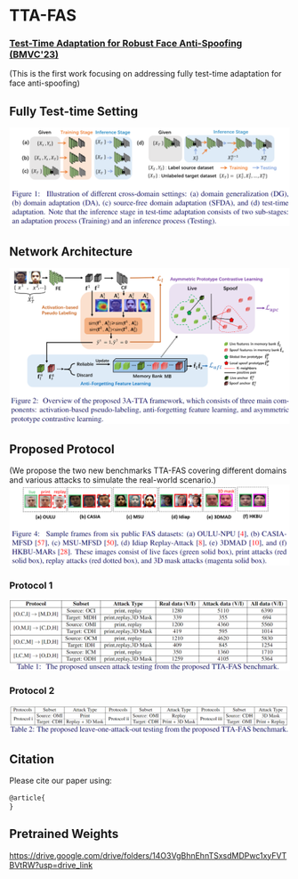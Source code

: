 # TTA-FAS
### [Test-Time Adaptation for Robust Face Anti-Spoofing (BMVC'23)](https://bmvc2022.mpi-inf.mpg.de/0239.pdf)

(This is the first work focusing on addressing fully test-time adaptation for face anti-spoofing)
## Fully Test-time Setting 
![Screenshot](figures/TTA_setting.png) 

## Network Architecture
![Screenshot](figures/Network.png) 

## Proposed Protocol
(We propose the two new benchmarks TTA-FAS covering different domains and various attacks to simulate the real-world scenario.)
![Screenshot](figures/datasets.png)

### Protocol 1
![Screenshot](figures/Protocol_1.png)

### Protocol 2
![Screenshot](figures/Protocol_2.png)

## Citation

Please cite our paper using:

```
@article{
}
```

## Pretrained Weights
https://drive.google.com/drive/folders/14O3VgBhnEhnTSxsdMDPwc1xyFVTBVtRW?usp=drive_link
